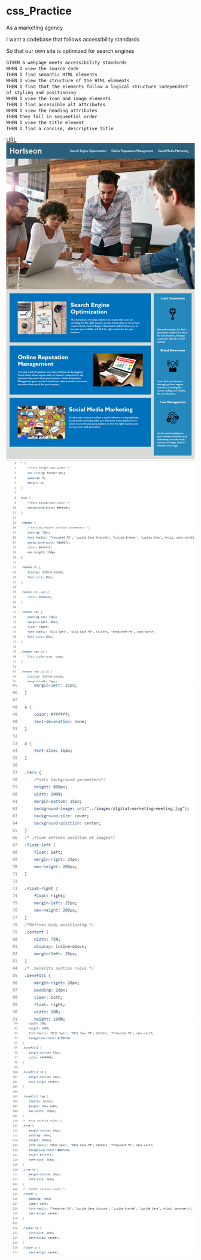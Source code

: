 # css_Practice

As a marketing agency

I want a codebase that follows accessibility standards

So that our own site is optimized for search engines
```
GIVEN a webpage meets accessibility standards
WHEN I view the source code
THEN I find semantic HTML elements
WHEN I view the structure of the HTML elements
THEN I find that the elements follow a logical structure independent of styling and positioning
WHEN I view the icon and image elements
THEN I find accessible alt attributes
WHEN I view the heading attributes
THEN they fall in sequential order
WHEN I view the title element
THEN I find a concise, descriptive title
```
[URL](https://anthonydiblasio.github.io/css_Practice/)
![img](https://github.com/AnthonyDiBlasio/css_Practice/blob/main/01-html-css-git-homework-demo.png)
![img1](https://github.com/AnthonyDiBlasio/css_Practice/blob/main/stylesheet1.jpg)
![img2](https://github.com/AnthonyDiBlasio/css_Practice/blob/main/stylesheet2.jpg)
![img3](https://github.com/AnthonyDiBlasio/css_Practice/blob/main/stylesheet3.jpg)
